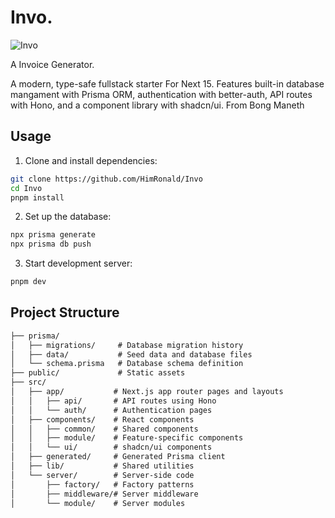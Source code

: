 # Invo.

![Invo](https://github.com/user-attachments/assets/e272a961-7e0e-4133-b0dc-a1df631104e0)

A Invoice Generator.

A modern, type-safe fullstack starter For Next 15. Features built-in database mangament with Prisma ORM, authentication with better-auth, API routes with Hono, and a component library with shadcn/ui. From Bong Maneth

## Usage

1. Clone and install dependencies:

```bash
git clone https://github.com/HimRonald/Invo
cd Invo
pnpm install
```

2. Set up the database:

```bash
npx prisma generate
npx prisma db push
```

3. Start development server:

```bash
pnpm dev
```

## Project Structure

```bash
├── prisma/
│   ├── migrations/     # Database migration history
│   ├── data/           # Seed data and database files
│   └── schema.prisma   # Database schema definition
├── public/             # Static assets
├── src/
│   ├── app/           # Next.js app router pages and layouts
│   │   ├── api/       # API routes using Hono
│   │   └── auth/      # Authentication pages
│   ├── components/    # React components
│   │   ├── common/    # Shared components
│   │   ├── module/    # Feature-specific components
│   │   └── ui/        # shadcn/ui components
│   ├── generated/     # Generated Prisma client
│   ├── lib/           # Shared utilities
│   └── server/        # Server-side code
│       ├── factory/   # Factory patterns
│       ├── middleware/# Server middleware
│       └── module/    # Server modules

```

